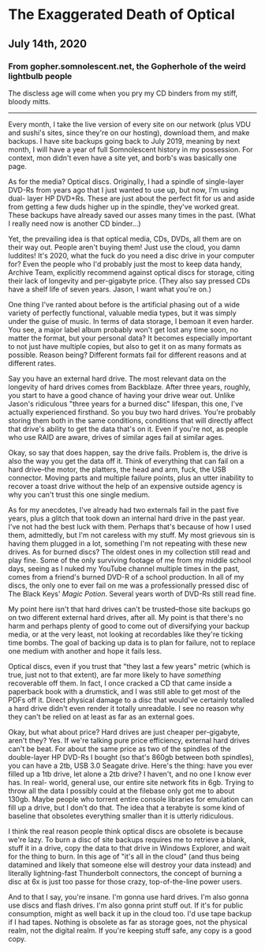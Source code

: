 # The Exaggerated Death of Optical
## July 14th, 2020
### From gopher.somnolescent.net, the Gopherhole of the weird lightbulb people
The discless age will come when you pry my CD binders from my stiff, bloody
mitts.

---

Every month, I take the live version of every site on our network (plus VDU
and sushi's sites, since they're on our hosting), download them, and make
backups. I have site backups going back to July 2019, meaning by next month,
I will have a year of full Somnolescent history in my possession. For
context, mon didn't even have a site yet, and borb's was basically one page.

As for the media? Optical discs. Originally, I had a spindle of single-layer
DVD-Rs from years ago that I just wanted to use up, but now, I'm using dual-
layer HP DVD+Rs. These are just about the perfect fit for us and aside from
getting a few duds higher up in the spindle, they've worked great. These
backups have already saved our asses many times in the past. (What I really
need now is another CD binder...)

Yet, the prevailing idea is that optical media, CDs, DVDs, all them are on
their way out. People aren't buying them! Just use the cloud, you damn
luddites! It's 2020, what the fuck do you need a disc drive in your computer
for? Even the people who I'd probably just the most to keep data handy,
Archive Team, explicitly recommend against optical discs for storage, citing
their lack of longevity and per-gigabyte price. (They also say pressed CDs
have a shelf life of seven years. Jason, I want what you're on.)

One thing I've ranted about before is the artificial phasing out of a wide
variety of perfectly functional, valuable media types, but it was simply
under the guise of music. In terms of data storage, I bemoan it even harder.
You see, a major label album probably won't get lost any time soon, no
matter the format, but your personal data? It becomes especially important to
not just have multiple copies, but also to get it on as many formats as
possible. Reason being? Different formats fail for different reasons and at
different rates.

Say you have an external hard drive. The most relevant data on the longevity
of hard drives comes from Backblaze. After three years, roughly, you start to
have a good chance of having your drive wear out. Unlike Jason's ridiculous
"three years for a burned disc" lifespan, this one, I've actually experienced
firsthand. So you buy two hard drives. You're probably storing them both in
the same conditions, conditions that will directly affect that drive's
ability to get the data that's on it. Even if you're not, as people who use
RAID are aware, drives of similar ages fail at similar ages.

Okay, so say that does happen, say the drive fails. Problem is, the drive is
also the way you get the data off it. Think of everything that can fail on a
hard drive–the motor, the platters, the head and arm, fuck, the USB
connector. Moving parts and multiple failure points, plus an utter inability
to recover a toast drive without the help of an expensive outside agency is
why you can't trust this one single medium.

As for my anecdotes, I've already had two externals fail in the past five
years, plus a glitch that took down an internal hard drive in the past year.
I've not had the best luck with them. Perhaps that's because of how I used
them, admittedly, but I'm not careless with my stuff. My most grievous sin is
having them plugged in a lot, something I'm not repeating with these new
drives. As for burned discs? The oldest ones in my collection still read and
play fine. Some of the only surviving footage of me from my middle school
days, seeing as I nuked my YouTube channel multiple times in the past, comes
from a friend's burned DVD-R of a school production. In all of my discs, the
only one to ever fail on me was a professionally pressed disc of The Black
Keys' *Magic Potion*. Several years worth of DVD-Rs still read fine.

My point here isn't that hard drives can't be trusted–those site backups go
on two different external hard drives, after all. My point is that there's no
harm and perhaps plenty of good to come out of diversifying your backup
media, or at the very least, not looking at recordables like they're ticking
time bombs. The goal of backing up data is to plan for failure, not to
replace one medium with another and hope it fails less.

Optical discs, even if you trust that "they last a few years" metric (which
is true, just not to that extent), are far more likely to have *something*
recoverable off them. In fact, I once cracked a CD that came inside a
paperback book with a drumstick, and I was still able to get most of the PDFs
off it. Direct physical damage to a disc that would've certainly totalled a
hard drive didn't even render it totally unreadable. I see no reason why they
can't be relied on at least as far as an external goes.

Okay, but what about price? Hard drives are just cheaper per-gigabyte, aren't
they? Yes. If we're talking pure price efficiency, external hard drives can't
be beat. For about the same price as two of the spindles of the double-layer
HP DVD-Rs I bought (so that's 860gb between both spindles), you can have a
2tb, USB 3.0 Seagate drive. Here's the thing: have you ever filled up a 1tb
drive, let alone a 2tb drive? I haven't, and no one I know ever has. In real-
world, general use, our entire site network fits in 6gb. Trying to throw all
the data I possibly could at the filebase only got me to about 130gb. Maybe
people who torrent entire console libraries for emulation can fill up a
drive, but I don't do that. The idea that a terabyte is some kind of baseline
that obsoletes everything smaller than it is utterly ridiculous.

I think the real reason people think optical discs are obsolete is because
we're lazy. To burn a disc of site backups requires me to retrieve a blank,
stuff it in a drive, copy the data to that drive in Windows Explorer, and
wait for the thing to burn. In this age of "it's all in the cloud" (and thus
being datamined and likely that someone else will destroy your data instead)
and literally lightning-fast Thunderbolt connectors, the concept of burning a
disc at 6x is just too passe for those crazy, top-of-the-line power users.

And to that I say, you're insane. I'm gonna use hard drives. I'm also gonna
use discs and flash drives. I'm also gonna print stuff out. If it's for
public consumption, might as well back it up in the cloud too. I'd use tape
backup if I had tapes. Nothing is obsolete as far as storage goes, not the
physical realm, not the digital realm. If you're keeping stuff safe, any copy
is a good copy.